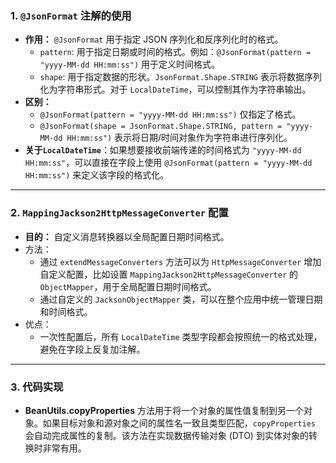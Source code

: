 ### **1. `@JsonFormat` 注解的使用**

- **作用：** `@JsonFormat` 用于指定 JSON 序列化和反序列化时的格式。
  - `pattern`: 用于指定日期或时间的格式。例如：`@JsonFormat(pattern = "yyyy-MM-dd HH:mm:ss")` 用于定义时间格式。
  - `shape`: 用于指定数据的形状。`JsonFormat.Shape.STRING` 表示将数据序列化为字符串形式。对于 `LocalDateTime`，可以控制其作为字符串输出。
- **区别：**
  - `@JsonFormat(pattern = "yyyy-MM-dd HH:mm:ss")` 仅指定了格式。
  - `@JsonFormat(shape = JsonFormat.Shape.STRING, pattern = "yyyy-MM-dd HH:mm:ss")` 表示将日期/时间对象作为字符串进行序列化。
- **关于`LocalDateTime`**：如果想要接收前端传递的时间格式为 `"yyyy-MM-dd HH:mm:ss"`，可以直接在字段上使用 `@JsonFormat(pattern = "yyyy-MM-dd HH:mm:ss")` 来定义该字段的格式化。

------

### **2. `MappingJackson2HttpMessageConverter` 配置**

- **目的：** 自定义消息转换器以全局配置日期时间格式。
- 方法：
  - 通过 `extendMessageConverters` 方法可以为 `HttpMessageConverter` 增加自定义配置，比如设置 `MappingJackson2HttpMessageConverter` 的 `ObjectMapper`，用于全局配置日期时间格式。
  - 通过自定义的 `JacksonObjectMapper` 类，可以在整个应用中统一管理日期和时间格式。
- 优点：
  - 一次性配置后，所有 `LocalDateTime` 类型字段都会按照统一的格式处理，避免在字段上反复加注解。

------

### **3. 代码实现**

- **BeanUtils.copyProperties** 方法用于将一个对象的属性值复制到另一个对象。如果目标对象和源对象之间的属性名一致且类型匹配，`copyProperties` 会自动完成属性的复制。该方法在实现数据传输对象 (DTO) 到实体对象的转换时非常有用。